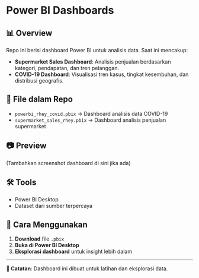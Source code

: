 # Power BI Dashboards

## 📊 Overview
Repo ini berisi dashboard Power BI untuk analisis data. Saat ini mencakup:

- **Supermarket Sales Dashboard**: Analisis penjualan berdasarkan kategori, pendapatan, dan tren pelanggan.
- **COVID-19 Dashboard**: Visualisasi tren kasus, tingkat kesembuhan, dan distribusi geografis.

## 📂 File dalam Repo
- `powerbi_rhey_covid.pbix` → Dashboard analisis data COVID-19
- `supermarket_sales_rhey.pbix` → Dashboard analisis penjualan supermarket

## 📷 Preview
(Tambahkan screenshot dashboard di sini jika ada)

## 🛠 Tools
- Power BI Desktop
- Dataset dari sumber terpercaya

## 🚀 Cara Menggunakan
1. **Download** file `.pbix`
2. **Buka di Power BI Desktop**
3. **Eksplorasi dashboard** untuk insight lebih dalam

---
**📌 Catatan**: Dashboard ini dibuat untuk latihan dan eksplorasi data.
